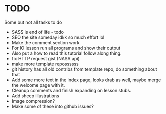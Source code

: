 # TODO

Some but not all tasks to do

* SASS is end of life - todo
* SEO the site someday idkk so much effort lol 
* Make the comment section work.
* For IO lesson run all programs and show their output
* Also put a how to read this tutorial follow along thing. 
* fix HTTP request gist (NASA api)
* make more template repossssss
* git history has all old contribs from template repo, do something about that
* Add some more text in the index page, looks drab as well, maybe merge the welcome page with it. 
* Cleanup comments and finish expanding on lesson stubs.
* Add sheep illustrations
* Image compression? 
* Make some of these into github issues?
